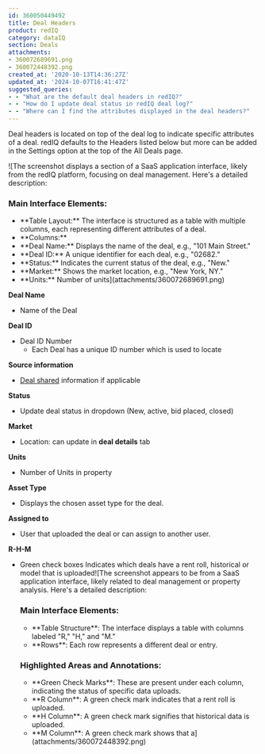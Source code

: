```yaml
---
id: 360050449492
title: Deal Headers 
product: redIQ
category: dataIQ
section: Deals
attachments:
- 360072689691.png
- 360072448392.png
created_at: '2020-10-13T14:36:27Z'
updated_at: '2024-10-07T16:41:47Z'
suggested_queries:
- - "What are the default deal headers in redIQ?"
- - "How do I update deal status in redIQ deal log?"
- - "Where can I find the attributes displayed in the deal headers?"
---
```

Deal headers is located on top of the deal log to indicate specific attributes of a deal. redIQ defaults to the Headers listed below but more can be added in the Settings option at the top of the All Deals page.

![The screenshot displays a section of a SaaS application interface, likely from the redIQ platform, focusing on deal management. Here's a detailed description:
### Main Interface Elements:
- \*\*Table Layout:\*\* The interface is structured as a table with multiple columns, each representing different attributes of a deal.
- \*\*Columns:\*\*
- \*\*Deal Name:\*\* Displays the name of the deal, e.g., "101 Main Street."
- \*\*Deal ID:\*\* A unique identifier for each deal, e.g., "02682."
- \*\*Status:\*\* Indicates the current status of the deal, e.g., "New."
- \*\*Market:\*\* Shows the market location, e.g., "New York, NY."
- \*\*Units:\*\* Number of units](attachments/360072689691.png)

**Deal Name**

* Name of the Deal

**Deal ID**

* Deal ID Number
  + Each Deal has a unique ID number which is used to locate

**Source information**

* [Deal shared](https://rediq.zendesk.com/hc/en-us/articles/360050448112-Share-Deal) information if applicable

**Status**

* Update deal status in dropdown (New, active, bid placed, closed)

**Market**

* Location: can update in **deal details** tab

**Units**

* Number of Units in property

**Asset Type**

* Displays the chosen asset type for the deal.

**Assigned to**

* User that uploaded the deal or can assign to another user.

**R-H-M**

* Green check boxes Indicates which deals have a rent roll, historical or model that is uploaded![The screenshot appears to be from a SaaS application interface, likely related to deal management or property analysis. Here's a detailed description:
  ### Main Interface Elements:
  - \*\*Table Structure\*\*: The interface displays a table with columns labeled "R," "H," and "M."
  - \*\*Rows\*\*: Each row represents a different deal or entry.
  ### Highlighted Areas and Annotations:
  - \*\*Green Check Marks\*\*: These are present under each column, indicating the status of specific data uploads.
  - \*\*R Column\*\*: A green check mark indicates that a rent roll is uploaded.
  - \*\*H Column\*\*: A green check mark signifies that historical data is uploaded.
  - \*\*M Column\*\*: A green check mark shows that a](attachments/360072448392.png)